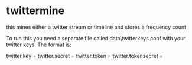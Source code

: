 twittermine
===========

this mines either a  twitter stream or timeline and stores a frequency count

To run this you need a separate file called data\twitterkeys.conf with your twitter keys.  The format is:

twitter.key = 
twitter.secret = 
twitter.token = 
twitter.tokensecret =